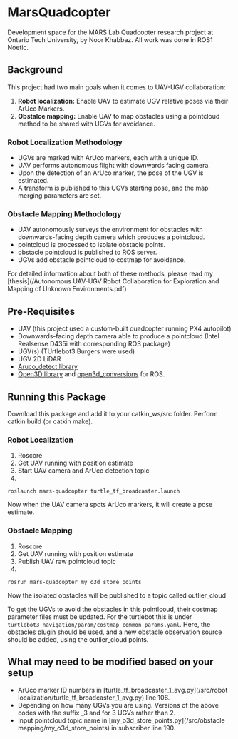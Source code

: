 # MarsQuadcopter
Development space for the MARS Lab Quadcopter research project at Ontario Tech University, by Noor Khabbaz. All work was done in ROS1 Noetic.

## Background
This project had two main goals when it comes to UAV-UGV collaboration:
1. **Robot localization:** Enable UAV to estimate UGV relative poses via their ArUco Markers.
2. **Obstalce mapping:** Enable UAV to map obstacles using a pointcloud method to be shared with UGVs for avoidance.

### Robot Localization Methodology
- UGVs are marked with ArUco markers, each with a unique ID. 
- UAV performs autonomous flight with downwards facing camera.
- Upon the detection of an ArUco marker, the pose of the UGV is estimated.
- A transform is published to this UGVs starting pose, and the map merging parameters are set.

### Obstacle Mapping Methodology
- UAV autonomously surveys the environment for obstacles with downwards-facing depth camera which produces a pointcloud.
- pointcloud is processed to isolate obstacle points.
- obstacle pointcloud is published to ROS server.
- UGVs add obstacle pointcloud to costmap for avoidance.

For detailed information about both of these methods, please read my [thesis](/Autonomous UAV-UGV Robot Collaboration for Exploration and Mapping of Unknown Environments.pdf)

## Pre-Requisites
- UAV (this project used a custom-built quadcopter running PX4 autopilot)
- Downwards-facing depth camera able to produce a pointcloud (Intel Realsense D435i with corresponding ROS package)
- UGV(s) (TUrtlebot3 Burgers were used)
- UGV 2D LiDAR
- [Aruco_detect library](https://github.com/BYUMarsRover/aruco_detect)
- [Open3D library](https://www.open3d.org/) and [open3d_conversions](https://github.com/marcoesposito1988/open3d_conversions) for ROS.


## Running this Package

Download this package and add it to your catkin_ws/src folder. Perform catkin build (or catkin make).

### Robot Localization
1. Roscore
2. Get UAV running with position estimate
3. Start UAV camera and ArUco detection topic
4. 
```
roslaunch mars-quadcopter turtle_tf_broadcaster.launch
```

Now when the UAV camera spots ArUco markers, it will create a pose estimate.

### Obstacle Mapping
1. Roscore
2. Get UAV running with position estimate
3. Publish UAV raw pointcloud topic
4. 
```
rosrun mars-quadcopter my_o3d_store_points
```

Now the isolated obstacles will be published to a topic called outlier_cloud

To get the UGVs to avoid the obstacles in this pointlcoud, their costmap parameter files must be updated. For the turtlebot this is under `turtlebot3_navigation/param/costmap_common_params.yaml`. Here, the [obstacles plugin](http://wiki.ros.org/costmap_2d/hydro/obstacles) should be used, and a new obstacle observation source should be added, using the outlier_cloud points. 

## What may need to be modified based on your setup
- ArUco marker ID numbers in [turtle_tf_broadcaster_1_avg.py](/src/robot localization/turtle_tf_broadcaster_1_avg.py) line 106.
- Depending on how many UGVs you are using. Versions of the above codes with the suffix _3 and for  3 UGVs rather than 2.
- Input pointcloud topic name in [my_o3d_store_points.py](/src/obstacle mapping/my_o3d_store_points) in subscriber line 190.








